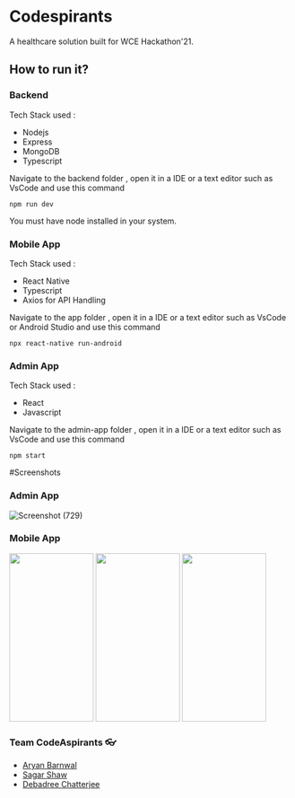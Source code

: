 # Codespirants
A healthcare solution built for WCE Hackathon'21.

## How to run it?

### Backend
Tech Stack used :
* Nodejs
* Express
* MongoDB
* Typescript
  

Navigate to the backend folder , open it in a IDE or a text editor such as VsCode and use this command

```
npm run dev
```
You must have node installed in your system.

### Mobile App
Tech Stack used :
* React Native
* Typescript
* Axios for API Handling
  
  


Navigate to the app folder , open it in a IDE or a text editor such as VsCode or Android Studio and use this command

```
npx react-native run-android
```
### Admin App
Tech Stack used :
* React
* Javascript

Navigate to the admin-app folder , open it in a IDE or a text editor such as VsCode and use this command

```
npm start
```
#Screenshots

### Admin App
![Screenshot (729)](https://user-images.githubusercontent.com/55250734/125205424-c6ec8980-e29f-11eb-99b5-e182ca2c8712.png)


### Mobile App

<img src="https://user-images.githubusercontent.com/55250734/125205529-4a0ddf80-e2a0-11eb-96b9-c17049b94233.png"  width="150" height="300">
<img src="https://user-images.githubusercontent.com/55250734/125205558-7aee1480-e2a0-11eb-90b1-861d74451518.png"  width="150" height="300">
<img src="https://user-images.githubusercontent.com/55250734/125205576-8c372100-e2a0-11eb-9fd2-08d18cd7bd73.png"  width="150" height="300">



### Team CodeAspirants 👓
- [Aryan Barnwal](https://github.com/Aryan6290) 
- [Sagar Shaw](https://github.com/saggy2001)
- [Debadree Chatterjee](https://github.com/debadree25)
